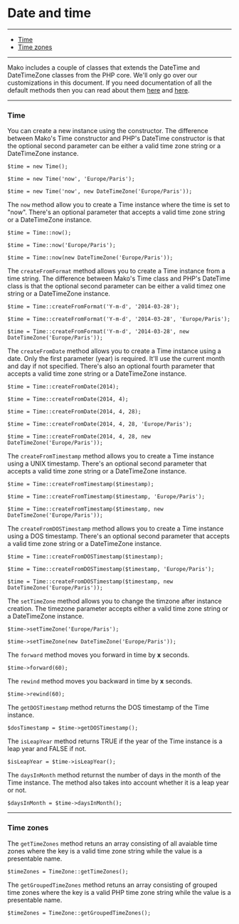 # Date and time

--------------------------------------------------------

* [Time](#time)
* [Time zones](#time_zones)

--------------------------------------------------------

Mako includes a couple of classes that extends the DateTime and DateTimeZone classes from the PHP core. We'll only go over our customizations in this document. If you need documentation of all the default methods then you can read about them [here](http://www.php.net/manual/en/class.datetime.php) and [here](http://php.net/manual/en/class.datetimezone.php).

--------------------------------------------------------

<a id="time"></a>

### Time

You can create a new instance using the constructor. The difference between Mako's Time constructor and PHP's DateTime constructor is that the optional second parameter can be either a valid time zone string or a DateTimeZone instance.

	$time = new Time();

	$time = new Time('now', 'Europe/Paris');

	$time = new Time('now', new DateTimeZone('Europe/Paris'));

The ```now``` method allow you to create a Time instance where the time is set to "now". There's an optional parameter that accepts a valid time zone string or a DateTimeZone instance.

	$time = Time::now();

	$time = Time::now('Europe/Paris');

	$time = Time::now(new DateTimeZone('Europe/Paris'));

The ```createFromFormat``` method allows you to create a Time instance from a time string. The difference between Mako's Time class and PHP's DateTime class is  that the optional second parameter can be either a valid timez one string or a DateTimeZone instance.

	$time = Time::createFromFormat('Y-m-d', '2014-03-28');

	$time = Time::createFromFormat('Y-m-d', '2014-03-28', 'Europe/Paris');

	$time = Time::createFromFormat('Y-m-d', '2014-03-28', new DateTimeZone('Europe/Paris'));

The ```createFromDate``` method allows you to create a Time instance using a date. Only the first parameter (year) is required. It'll use the current month and day if not specified. There's also an optional fourth parameter that accepts a valid time zone string or a DateTimeZone instance.

	$time = Time::createFromDate(2014);

	$time = Time::createFromDate(2014, 4);

	$time = Time::createFromDate(2014, 4, 28);

	$time = Time::createFromDate(2014, 4, 28, 'Europe/Paris');

	$time = Time::createFromDate(2014, 4, 28, new DateTimeZone('Europe/Paris'));

The ```createFromTimestamp``` method allows you to create a Time instance using a UNIX timestamp. There's an optional second parameter that accepts a valid time zone string or a DateTimeZone instance.

	$time = Time::createFromTimestamp($timestamp);

	$time = Time::createFromTimestamp($timestamp, 'Europe/Paris');

	$time = Time::createFromTimestamp($timestamp, new DateTimeZone('Europe/Paris'));

The ```createFromDOSTimestamp``` method allows you to create a Time instance using a DOS timestamp. There's an optional second parameter that accepts a valid time zone string or a DateTimeZone instance.

	$time = Time::createFromDOSTimestamp($timestamp);

	$time = Time::createFromDOSTimestamp($timestamp, 'Europe/Paris');

	$time = Time::createFromDOSTimestamp($timestamp, new DateTimeZone('Europe/Paris'));

The ```setTimeZone``` method allows you to change the timzone after instance creation. The timezone parameter accepts either a valid time zone string or a DateTimeZone instance.

	$time->setTimeZone('Europe/Paris');

	$time->setTimeZone(new DateTimeZone('Europe/Paris'));

The ```forward``` method moves you forward in time by **x** seconds.

	$time->forward(60);

The ```rewind``` method moves you backward in time by **x** seconds.

	$time->rewind(60);

The ```getDOSTimestamp``` method returns the DOS timestamp of the Time instance.

	$dosTimestamp = $time->getDOSTimestamp();

The ```isLeapYear``` method returns TRUE if the year of the Time instance is a leap year and FALSE if not.

	$isLeapYear = $time->isLeapYear();

The ```daysInMonth``` method returnst the number of days in the month of the Time instance. The method also takes into account whether it is a leap year or not.

	$daysInMonth = $time->daysInMonth();

--------------------------------------------------------

<a id="time_zones"></a>

### Time zones

The ```getTimeZones``` method retuns an array consisting of all avaiable time zones where the key is a valid time zone string while the value is a presentable name.

	$timeZones = TimeZone::getTimeZones();

The ```getGroupedTimeZones``` method retuns an array consisting of grouped time zones where the key is a valid PHP time zone string while the value is a presentable name.

	$timeZones = TimeZone::getGroupedTimeZones();